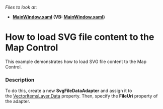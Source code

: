 <!-- default file list -->
*Files to look at*:

* **[MainWindow.xaml](./CS/SvgDataAdapterSample/MainWindow.xaml) (VB: [MainWindow.xaml](./VB/SvgDataAdapterSample/MainWindow.xaml))**
<!-- default file list end -->
# How to load SVG file content to the Map Control


This example demonstrates how to load SVG file content to the Map Control.


<h3>Description</h3>

To do this, create a new <strong>SvgFileDataAdapter</strong> and assign it to the&nbsp;<a href="https://documentation.devexpress.com/#WPF/DevExpressXpfMapVectorLayer_Datatopic">VectorItemsLayer.Data</a>&nbsp;property. Then, specify the <strong>FileUri</strong> property of the adapter.

<br/>



